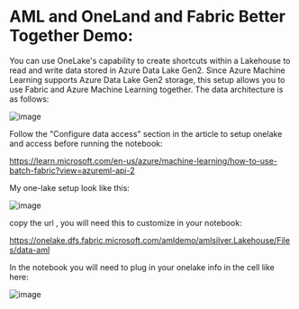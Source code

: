 # AML and OneLand and Fabric Better Together Demo:
You can use OneLake's capability to create shortcuts within a Lakehouse to read and write data stored in Azure Data Lake Gen2. Since Azure Machine Learning supports Azure Data Lake Gen2 storage, this setup allows you to use Fabric and Azure Machine Learning together. The data architecture is as follows:

![image](https://github.com/azeltov/aml_one_lake/assets/5873303/51c5babd-843b-44d5-af43-2ee74043ae59)

Follow the "Configure data access" section in the article  to setup onelake and access before running the notebook: 

https://learn.microsoft.com/en-us/azure/machine-learning/how-to-use-batch-fabric?view=azureml-api-2

My one-lake setup look like this:

![image](https://github.com/azeltov/aml_one_lake/assets/5873303/7945ea31-c6a2-4d28-95ac-445206bb6fca)

copy the url , you will need this to customize in your notebook:

https://onelake.dfs.fabric.microsoft.com/amldemo/amlsilver.Lakehouse/Files/data-aml

In the notebook you will need to plug in your onelake info in the cell like here:

![image](https://github.com/azeltov/aml_one_lake/assets/5873303/92c7c2d2-ccf6-4bbf-b6e7-34d4004ee260)



